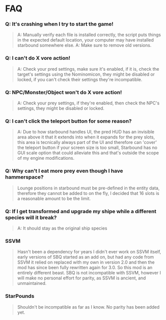 # FAQ

### Q: It's crashing when I try to start the game!
> A: Manually verify each file is installed correctly, the script puts things in the expected default location, your computer may have installed starbound somewhere else.
> A: Make sure to remove old versions.

### Q: I can't do X vore action!
> A: Check your pred settings, make sure it's enabled, if it is, check the target's settings using the Nominomicon, they might be disabled or locked, if you can't check their settings they're incompatible.

### Q: NPC/Monster/Object won't do X vore action!
> A: Check your prey settings, if they're enabled, then check the NPC's settings, they might be disabled or locked.

### Q: I can't click the teleport button for some reason?
> A: Due to how starbound handles UI, the pred HUD has an invisible area above it that it extends into when it expands for the prey slots, this area is tecnically always part of the UI and therefore can 'cover' the teleport button if your screen size is too small, Starbound has no GUI scale option that could alleviate this and that's outside the scope of my engine modifications.

### Q: Why can't I eat more prey even though I have hammerspace?
> Lounge positions in starbound must be pre-defined in the entity data, therefore they cannot be added to on the fly, I decided that 16 slots is a reasonable amount to be the limit.

### Q: If I get transformed and upgrade my shipe while a different species will it break?
> A: It should stay as the original ship species

### SSVM
> Hasn't been a dependency for years
> I didn't ever work on SSVM itself, early versions of SBQ started as an add on, but had any code from SSVM it relied on replaced with my own in version 2.0 and then the mod has since been fully rewritten again for 3.0. So this mod is an entirely different beast.
> SBQ is not incompatible with SSVM, however I will make no personal effort for parity, as SSVM is ancient, and unmaintained.

### StarPounds
> Shouldn't be incompatible as far as I know.
> No parity has been added yet.
